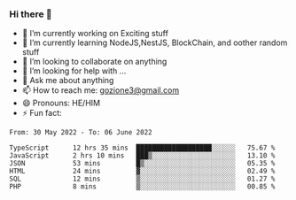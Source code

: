 ### Hi there 👋

<!--
**charlieScript/charlieScript** is a ✨ _special_ ✨ repository because its `README.md` (this file) appears on your GitHub profile.

Here are some ideas to get you started: -->

- 🔭 I’m currently working on Exciting stuff
- 🌱 I’m currently learning NodeJS,NestJS, BlockChain, and oother random stuff
- 👯 I’m looking to collaborate on anything
- 🤔 I’m looking for help with ...
- 💬 Ask me about anything
- 📫 How to reach me: gozione3@gmail.com
- 😄 Pronouns: HE/HIM
- ⚡ Fun fact: 
<!--START_SECTION:waka-->

```text
From: 30 May 2022 - To: 06 June 2022

TypeScript      12 hrs 35 mins  ███████████████████░░░░░░   75.67 %
JavaScript      2 hrs 10 mins   ███▒░░░░░░░░░░░░░░░░░░░░░   13.10 %
JSON            53 mins         █▒░░░░░░░░░░░░░░░░░░░░░░░   05.35 %
HTML            24 mins         ▓░░░░░░░░░░░░░░░░░░░░░░░░   02.49 %
SQL             12 mins         ▒░░░░░░░░░░░░░░░░░░░░░░░░   01.27 %
PHP             8 mins          ▒░░░░░░░░░░░░░░░░░░░░░░░░   00.85 %
```

<!--END_SECTION:waka-->
